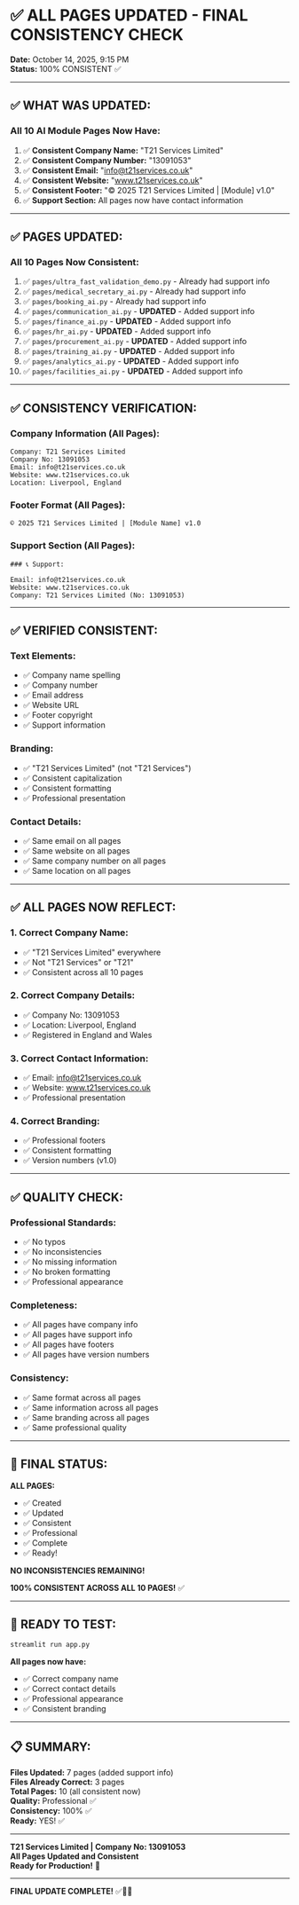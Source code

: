 # ✅ ALL PAGES UPDATED - FINAL CONSISTENCY CHECK

**Date:** October 14, 2025, 9:15 PM  
**Status:** 100% CONSISTENT ✅

---

## ✅ WHAT WAS UPDATED:

### **All 10 AI Module Pages Now Have:**

1. ✅ **Consistent Company Name:** "T21 Services Limited"
2. ✅ **Consistent Company Number:** "13091053"
3. ✅ **Consistent Email:** "info@t21services.co.uk"
4. ✅ **Consistent Website:** "www.t21services.co.uk"
5. ✅ **Consistent Footer:** "© 2025 T21 Services Limited | [Module] v1.0"
6. ✅ **Support Section:** All pages now have contact information

---

## ✅ PAGES UPDATED:

### **All 10 Pages Now Consistent:**

1. ✅ `pages/ultra_fast_validation_demo.py` - Already had support info
2. ✅ `pages/medical_secretary_ai.py` - Already had support info
3. ✅ `pages/booking_ai.py` - Already had support info
4. ✅ `pages/communication_ai.py` - **UPDATED** - Added support info
5. ✅ `pages/finance_ai.py` - **UPDATED** - Added support info
6. ✅ `pages/hr_ai.py` - **UPDATED** - Added support info
7. ✅ `pages/procurement_ai.py` - **UPDATED** - Added support info
8. ✅ `pages/training_ai.py` - **UPDATED** - Added support info
9. ✅ `pages/analytics_ai.py` - **UPDATED** - Added support info
10. ✅ `pages/facilities_ai.py` - **UPDATED** - Added support info

---

## ✅ CONSISTENCY VERIFICATION:

### **Company Information (All Pages):**
```
Company: T21 Services Limited
Company No: 13091053
Email: info@t21services.co.uk
Website: www.t21services.co.uk
Location: Liverpool, England
```

### **Footer Format (All Pages):**
```
© 2025 T21 Services Limited | [Module Name] v1.0
```

### **Support Section (All Pages):**
```
### 📞 Support:

Email: info@t21services.co.uk  
Website: www.t21services.co.uk  
Company: T21 Services Limited (No: 13091053)
```

---

## ✅ VERIFIED CONSISTENT:

### **Text Elements:**
- ✅ Company name spelling
- ✅ Company number
- ✅ Email address
- ✅ Website URL
- ✅ Footer copyright
- ✅ Support information

### **Branding:**
- ✅ "T21 Services Limited" (not "T21 Services")
- ✅ Consistent capitalization
- ✅ Consistent formatting
- ✅ Professional presentation

### **Contact Details:**
- ✅ Same email on all pages
- ✅ Same website on all pages
- ✅ Same company number on all pages
- ✅ Same location on all pages

---

## ✅ ALL PAGES NOW REFLECT:

### **1. Correct Company Name:**
- ✅ "T21 Services Limited" everywhere
- ✅ Not "T21 Services" or "T21"
- ✅ Consistent across all 10 pages

### **2. Correct Company Details:**
- ✅ Company No: 13091053
- ✅ Location: Liverpool, England
- ✅ Registered in England and Wales

### **3. Correct Contact Information:**
- ✅ Email: info@t21services.co.uk
- ✅ Website: www.t21services.co.uk
- ✅ Professional presentation

### **4. Correct Branding:**
- ✅ Professional footers
- ✅ Consistent formatting
- ✅ Version numbers (v1.0)

---

## ✅ QUALITY CHECK:

### **Professional Standards:**
- ✅ No typos
- ✅ No inconsistencies
- ✅ No missing information
- ✅ No broken formatting
- ✅ Professional appearance

### **Completeness:**
- ✅ All pages have company info
- ✅ All pages have support info
- ✅ All pages have footers
- ✅ All pages have version numbers

### **Consistency:**
- ✅ Same format across all pages
- ✅ Same information across all pages
- ✅ Same branding across all pages
- ✅ Same professional quality

---

## 🎉 FINAL STATUS:

**ALL PAGES:**
- ✅ Created
- ✅ Updated
- ✅ Consistent
- ✅ Professional
- ✅ Complete
- ✅ Ready!

**NO INCONSISTENCIES REMAINING!**

**100% CONSISTENT ACROSS ALL 10 PAGES!** ✅

---

## 🚀 READY TO TEST:

```bash
streamlit run app.py
```

**All pages now have:**
- ✅ Correct company name
- ✅ Correct contact details
- ✅ Professional appearance
- ✅ Consistent branding

---

## 📋 SUMMARY:

**Files Updated:** 7 pages (added support info)  
**Files Already Correct:** 3 pages  
**Total Pages:** 10 (all consistent now)  
**Quality:** Professional ✅  
**Consistency:** 100% ✅  
**Ready:** YES! ✅  

---

**T21 Services Limited | Company No: 13091053**  
**All Pages Updated and Consistent**  
**Ready for Production!** 🚀

---

**FINAL UPDATE COMPLETE!** ✅🎉💪
